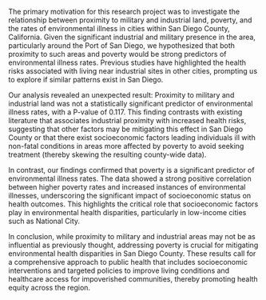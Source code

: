 The primary motivation for this research project was to investigate the relationship between proximity to military and industrial land, poverty, and the rates of environmental illness in cities within San Diego County, California. Given the significant industrial and military presence in the area, particularly around the Port of San Diego, we hypothesized that both proximity to such areas and poverty would be strong predictors of environmental illness rates. Previous studies have highlighted the health risks associated with living near industrial sites in other cities, prompting us to explore if similar patterns exist in San Diego.

Our analysis revealed an unexpected result: Proximity to military and industrial land was not a statistically significant predictor of environmental illness rates, with a P-value of 0.117. This finding contrasts with existing literature that associates industrial proximity with increased health risks, suggesting that other factors may be mitigating this effect in San Diego County or that there exist socioeconomic factors leading individuals ill with non-fatal conditions in areas more affected by poverty to avoid seeking treatment (thereby skewing the resulting county-wide data).

In contrast, our findings confirmed that poverty is a significant predictor of environmental illness rates. The data showed a strong positive correlation between higher poverty rates and increased instances of environmental illnesses, underscoring the significant impact of socioeconomic status on health outcomes. This highlights the critical role that socioeconomic factors play in environmental health disparities, particularly in low-income cities such as National City.

In conclusion, while proximity to military and industrial areas may not be as influential as previously thought, addressing poverty is crucial for mitigating environmental health disparities in San Diego County. These results call for a comprehensive approach to public health that includes socioeconomic interventions and targeted policies to improve living conditions and healthcare access for impoverished communities, thereby promoting health equity across the region.
